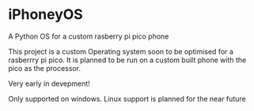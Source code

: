# iPhoneyOS
A Python OS for a custom rasberry pi pico phone

This project is a custom Operating system soon to be optimised for a rasberrry pi pico. It is planned to be run on a custom built phone with the pico as the processor.

Very early in devepment!

Only supported on windows. Linux support is planned for the near future
